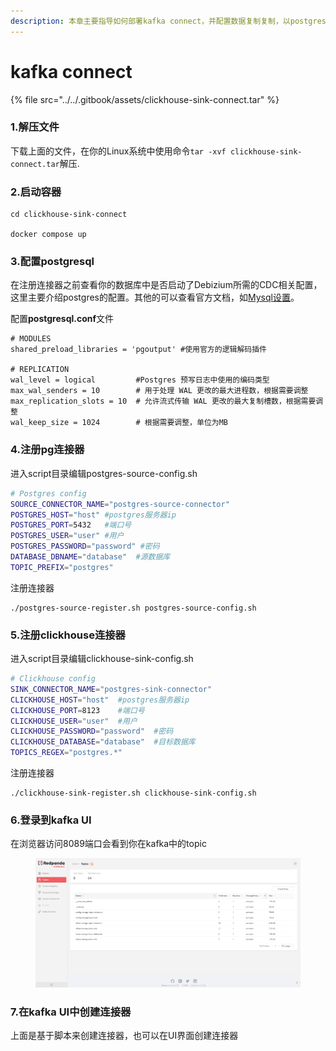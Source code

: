 ```yaml
---
description: 本章主要指导如何部署kafka connect，并配置数据复制复制，以postgres复制数据到clickhouse为例。
---
```


# kafka connect

{% file src="../../.gitbook/assets/clickhouse-sink-connect.tar" %}

### 1.解压文件

下载上面的文件，在你的Linux系统中使用命令`tar -xvf clickhouse-sink-connect.tar`解压.

### 2.启动容器

```
cd clickhouse-sink-connect

docker compose up
```

### 3.配置postgresql

在注册连接器之前查看你的数据库中是否启动了Debizium所需的CDC相关配置，这里主要介绍postgres的配置。其他的可以查看官方文档，如[Mysql设置](https://debezium.io/documentation/reference/2.5/connectors/mysql.html#setting-up-mysql)。

配置**postgresql.conf**文件

```
# MODULES
shared_preload_libraries = 'pgoutput' #使用官方的逻辑解码插件

# REPLICATION
wal_level = logical         #Postgres 预写日志中使用的编码类型
max_wal_senders = 10        # 用于处理 WAL 更改的最大进程数，根据需要调整
max_replication_slots = 10  # 允许流式传输 WAL 更改的最大复制槽数，根据需要调整
wal_keep_size = 1024        # 根据需要调整，单位为MB
```

### 4.注册pg连接器

进入script目录编辑postgres-source-config.sh

```sh
# Postgres config
SOURCE_CONNECTOR_NAME="postgres-source-connector"
POSTGRES_HOST="host" #postgres服务器ip
POSTGRES_PORT=5432   #端口号
POSTGRES_USER="user" #用户
POSTGRES_PASSWORD="password" #密码
DATABASE_DBNAME="database"  #源数据库
TOPIC_PREFIX="postgres"
```

注册连接器

```
./postgres-source-register.sh postgres-source-config.sh
```



### 5.注册clickhouse连接器

进入script目录编辑clickhouse-sink-config.sh

```bash
# Clickhouse config
SINK_CONNECTOR_NAME="postgres-sink-connector"
CLICKHOUSE_HOST="host"  #postgres服务器ip
CLICKHOUSE_PORT=8123    #端口号
CLICKHOUSE_USER="user"  #用户
CLICKHOUSE_PASSWORD="password"  #密码
CLICKHOUSE_DATABASE="database"  #目标数据库
TOPICS_REGEX="postgres.*"
```

注册连接器

```
./clickhouse-sink-register.sh clickhouse-sink-config.sh
```



### 6.登录到kafka UI

在浏览器访问8089端口会看到你在kafka中的topic

<figure><img src="../../.gitbook/assets/image.png" alt=""><figcaption></figcaption></figure>



### 7.在kafka UI中创建连接器

上面是基于脚本来创建连接器，也可以在UI界面创建连接器

